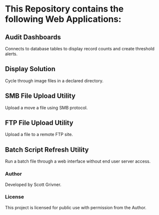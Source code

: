 # This Repository contains the following Web Applications:

## Audit Dashboards
Connects to database tables to display record counts and create threshold alerts.
## Display Solution
Cycle through image files in a declared directory.
## SMB File Upload Utility
Upload a move a file using SMB protocol.
## FTP File Upload Utility
Upload a file to a remote FTP site.
## Batch Script Refresh Utility
Run a batch file through a web interface without end user server access.

### Author
Developed by Scott Grivner.

### License
This project is licensed for public use with permission from the Author.
